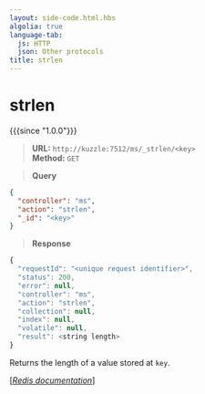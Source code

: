 ```yaml
---
layout: side-code.html.hbs
algolia: true
language-tab:
  js: HTTP
  json: Other protocols
title: strlen
---
```


# strlen

{{{since "1.0.0"}}}




<blockquote class="js">
<p>
<b>URL:</b> <code>http://kuzzle:7512/ms/_strlen/&lt;key&gt;</code>  
<br><b>Method:</b> <code>GET</code>
</p>
</blockquote>


<blockquote class="json">
<p>
<b>Query</b>
</p>
</blockquote>


```json
{
  "controller": "ms",
  "action": "strlen",
  "_id": "<key>"
}
```

>**Response**

```javascript
{
  "requestId": "<unique request identifier>",
  "status": 200,
  "error": null,
  "controller": "ms",
  "action": "strlen",
  "collection": null,
  "index": null,
  "volatile": null,
  "result": <string length>
}
```

Returns the length of a value stored at `key`.

[[_Redis documentation_]](https://redis.io/commands/strlen)
